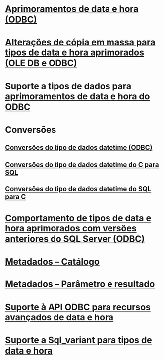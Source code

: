 # [Aprimoramentos de data e hora (ODBC)](date-and-time-improvements-odbc.md)

# [Alterações de cópia em massa para tipos de data e hora aprimorados (OLE DB e ODBC)](bulk-copy-changes-for-enhanced-date-and-time-types-ole-db-and-odbc.md)
# [Suporte a tipos de dados para aprimoramentos de data e hora do ODBC](data-type-support-for-odbc-date-and-time-improvements.md)

# Conversões
## [Conversões do tipo de dados datetime (ODBC)](datetime-data-type-conversions-odbc.md)
## [Conversões do tipo de dados datetime do C para SQL](datetime-data-type-conversions-from-c-to-sql.md)
## [Conversões do tipo de dados datetime do SQL para C](datetime-data-type-conversions-from-sql-to-c.md)

# [Comportamento de tipos de data e hora aprimorados com versões anteriores do SQL Server (ODBC)](enhanced-date-and-time-type-behavior-with-previous-sql-server-versions-odbc.md)
# [Metadados – Catálogo](metadata-catalog.md)
# [Metadados – Parâmetro e resultado](metadata-parameter-and-result.md)
# [Suporte à API ODBC para recursos avançados de data e hora](odbc-api-support-for-enhanced-date-and-time-features.md)
# [Suporte a Sql_variant para tipos de data e hora](sql-variant-support-for-date-and-time-types.md)

